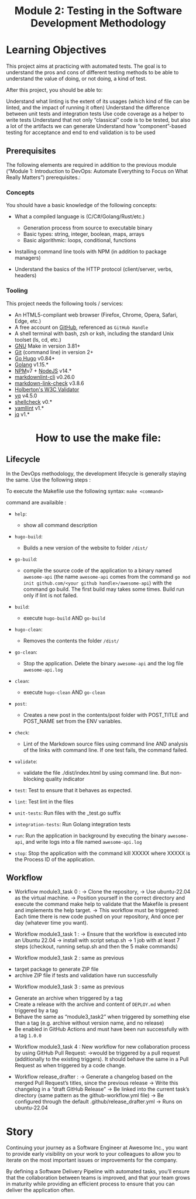 <h1 align="center"> Module 2: Testing in the Software Development Methodology

# Learning Objectives
This project aims at practicing with automated tests. The goal is to understand the pros and cons of different testing methods to be able to understand the value of doing, or not doing, a kind of test.

After this project, you should be able to:

Understand what linting is the extent of its usages (which kind of file can be linted, and the impact of running it often)
Understand the difference between unit tests and integration tests
Use code coverage as a helper to write tests
Understand that not only “classical” code is to be tested, but also a lot of the artifacts we can generate
Understand how “component”-based testing for acceptance and end to end validation is to be used

## Prerequisites

The following elements are required in addition to the previous module (“Module 1: Introduction to DevOps: Automate Everything to Focus on What Really Matters”) prerequisites.:

### Concepts

You should have a basic knowledge of the following concepts:

- What a compiled language is (C/C#/Golang/Rust/etc.)

	- Generation process from source to executable binary
	- Basic types: string, integer, boolean, maps, arrays
	- Basic algorithmic: loops, conditional, functions
	
- Installing command line tools with NPM (in addition to package managers)

- Understand the basics of the HTTP protocol (client/server, verbs, headers)

### Tooling

This project needs the following tools / services:

- An HTML5-compliant web browser (Firefox, Chrome, Opera, Safari, Edge, etc.)
- A free account on [GitHub](https://github.com/), referenced as `GitHub Handle`
- A shell terminal with bash, zsh or ksh, including the standard Unix toolset (ls, cd, etc.)
- [GNU](https://www.gnu.org/software/make/) Make in version 3.81+
- [Git](https://git-scm.com/book/en/v2/Getting-Started-The-Command-Line) (command line) in version 2+
- [Go Hugo](https://gohugo.io/) v0.84+
- [Golang](https://intranet.hbtn.io/rltoken/5ypbIenKj6LiymRm619--A) v1.15.*
- [NPM](https://intranet.hbtn.io/rltoken/RcU82lwHHO4xEQCtWEv1sg)v7 + [NodeJS](https://intranet.hbtn.io/rltoken/XWIqoQhjv16uVWfGbCdInw) v14.*
- [markdownlint-cli](https://intranet.hbtn.io/rltoken/hplwMW8M8BKVQyhDso0pOw) v0.26.0
- [markdown-link-check](https://intranet.hbtn.io/rltoken/BRJGBHXvkAUKt50KrFOm0A) v3.8.6
- [Holberton's W3C Validator](https://intranet.hbtn.io/rltoken/ll8gJ8CPoI9tfn1OTDE8rA)
- [yq](https://intranet.hbtn.io/rltoken/9wlxJjlqCE6XyPa6TQ0RsQ) v4.5.0
- [shellcheck](https://intranet.hbtn.io/rltoken/7e95a2wDfOHFQGKJqRlHgg) v0.*
- [yamllint](https://intranet.hbtn.io/rltoken/B1BZ_C_5ANyq005Vd0LWNw) v1.*
- [jq](https://intranet.hbtn.io/rltoken/pVjsOvuSQavip_1Y4u--4Q) v1.*


<h1 align="center"> How to use the make file:

## Lifecycle

In the DevOps methodology, the development lifecycle is generally staying the same. Use the following steps :

To execute the Makefile use the following syntax:
 ```make <command>```

 command are availaible :
* `help`:
    - show all command description

* `hugo-build`:
    - Builds a new version of the website to folder `/dist/` 
 
* `go-build`:
	- compile the source code of the application to a binary named ```awesome-api``` (the name ```awesome-api``` comes from the command ```go mod init github.com/<your github handle>/awesome-api```) with the command go build. The first build may takes some times. Build run only if lint is not failed.

* `build`:
	- execute `hugo-build` AND `go-build`

* `hugo-clean`:
    - Removes the contents the folder  `/dist/`

* `go-clean`:
	- Stop the application. Delete the binary ```awesome-api``` and the log file ```awesome-api.log```

* `clean`:
	- execute `hugo-clean` AND `go-clean`

* `post`:
    - Creates a new post in the contents/post folder with POST_TITLE and POST_NAME set from the ENV variables.

* `check`:
	- Lint of the Markdown source files using command line AND analysis of the links with command line. If one test fails, the command failed.
 
* `validate`:
	- validate the file ./dist/index.html by using command line. But non-blocking quality indicator

* `test`: Test to ensure that it behaves as expected. 

* `lint`: Test lint in the files

* `unit-tests`: Run files with the _test.go suffix 

* `integration-tests`: Run Golang integration tests 

* `run`: Run the application in background by executing the binary ```awesome-api```, and write logs into a file named ```awesome-api.log```

* `stop`: Stop the application with the command kill XXXXX where XXXXX is the Process ID of the application.

## Workflow

* Workflow module3_task 0 : 
-> Clone the repository,
-> Use ubuntu-22.04 as the virtual machine.
-> Position yourself in the correct directory and execute the command make help to validate that the Makefile is present and implements the help target.
-> This workflow must be triggered:
		Each time there is new code pushed on your repository,
		And once per day (whatever time you want).

* Workflow module3_task 1 : 
-> Ensure that the workflow is executed into an Ubuntu 22.04
-> install with script setup.sh
-> 1 job with at least 7 steps (checkout, running setup.sh and then the 5 make commands)

* Workflow module3_task 2 :
same as previous 
+ target package to generate ZIP file
+ archive ZIP file if tests and validation have run successfully

* Workflow module3_task 3 :
same as previous
+ Generate an archive when triggered by a tag
+ Create a release with the archive and content of ```DEPLOY.md``` when triggered by a tag
+ Behave the same as “module3_task2” when triggered by something else than a tag (e.g. archive without version name, and no release)
+ Be enabled in GitHub Actions and must have been run successfully with a tag ```1.0.0```

* Workflow module3_task 4 :
New workflow for new collaboration process by using GitHub Pull Request:
->would be triggered by a pull request (additionally to the existing triggers). It should behave the same in a Pull Request as when triggered by a code change.

* Workflow release_drafter :
-> Generate a changelog based on the merged Pull Request’s titles, since the previous release
-> Write this changelog in a “draft GitHub Release”
-> Be linked into the current task’s directory (same pattern as the github-workflow.yml file)
-> Be configured through the default .github/release_drafter.yml
-> Runs on ubuntu-22.04

# Story
Continuing your journey as a Software Engineer at Awesome Inc., you want to provide early visibility on your work to your colleagues to allow you to iterate on the most important issues or improvements for the company.

By defining a Software Delivery Pipeline with automated tasks, you’ll ensure that the collaboration between teams is improved, and that your team grows in maturity while providing an efficient process to ensure that you can deliver the application often.